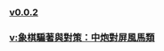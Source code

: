 ### [v0.0.2](https://github.com/littleflute/cchess/edit/master/ref/pu/PianZhaoYuDuiCe/1/readme.md)

### [v:象棋騙著與對策：中炮對屏風馬類](https://www.youtube.com/watch?v=YivezaQTSS4)
